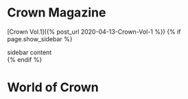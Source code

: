 # Crown Magazine
[Crown Vol.1]({% post_url 2020-04-13-Crown-Vol-1 %})
{% if page.show_sidebar %}
  <div class="sidebar">
    sidebar content
  </div>
{% endif %}


# World of Crown
